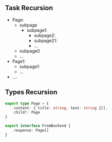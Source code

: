 ## Task Recursion 
- Page:
    - subpage 
        - subpage1:
          - subpage2:
          - subpage21:
          - ...
    - subpage0
    - ...
- Page1:
    - subpage1:
    - ...
 - ....



## Types Recursion 
```typescript
export type Page = {
    content: { title: string, text: string }[],
    child?: Page
}

export interface FromBackend {
    response: Page[]
}
```
